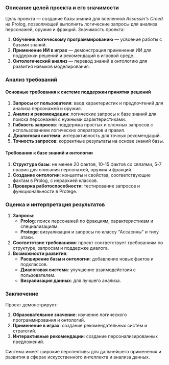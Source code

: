 ### Описание целей проекта и его значимости

Цель проекта — создание базы знаний для вселенной *Assassin's Creed* на Prolog, позволяющей выполнять логические запросы для анализа персонажей, оружия и фракций. Значимость проекта:
1. **Обучение логическому программированию** — усвоение работы с базами знаний.
2. **Применение ИИ в играх** — демонстрация применения ИИ для поддержки решений и рекомендаций в игровой среде.
3. **Онтологический анализ** — перевод знаний в онтологию для развития навыков моделирования.

### Анализ требований

#### Основные требования к системе поддержки принятия решений

1. **Запросы от пользователя**: ввод характеристик и предпочтений для анализа персонажей и оружия.
2. **Анализ и рекомендации**: логические запросы к базе знаний для поиска персонажей с нужными характеристиками.
3. **Гибкость запросов**: поддержка простых и сложных запросов с использованием логических операторов и правил.
4. **Диалоговая система**: интерактивность для точных рекомендаций.
5. **Точность запросов**: корректные результаты на основе знаний базы.

#### Требования к базе знаний и онтологии

1. **Структура базы**: не менее 20 фактов, 10-15 фактов со связями, 5-7 правил для описания персонажей, оружия и фракций.
2. **Создание онтологии**: концепты и свойства, соответствующие фактам в Prolog, с иерархией классов.
3. **Проверка работоспособности**: тестирование запросов и функциональности в Protege.

### Оценка и интерпретация результатов

1. **Запросы**:
   - **Prolog**: поиск персонажей по фракциям, характеристикам и специализациям.
   - **Protege**: визуализация и запросы по классу "Ассасины" и типу атаки.
2. **Соответствие требованиям**: проект соответствует требованиям по структуре, запросам и поддержке диалога.
3. **Возможности развития**:
   - **Расширение базы и онтологии**: добавление новых фактов и подклассов.
   - **Диалоговая система**: улучшение взаимодействия с пользователем.
   - **Визуализация данных**: для лучшего анализа.

### Заключение

Проект демонстрирует:
1. **Образовательное значение**: изучение логического программирования и онтологий.
2. **Применение в играх**: создание рекомендательных систем и стратегий.
3. **Интерактивные рекомендации**: создание персонализированных предложений.

Система имеет широкие перспективы для дальнейшего применения и развития в сферах искусственного интеллекта и анализа данных.
